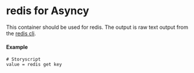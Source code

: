 # redis for Asyncy

This container should be used for redis.
The output is raw text output from the [redis cli](https://redis.io/topics/rediscli).

#### Example

```storyscript
# Storyscript
value = redis get key
```
